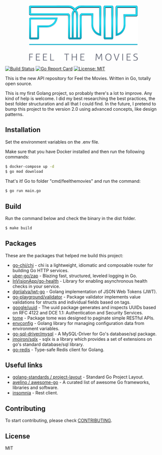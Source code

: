 <p align="center"><img src="./assets/img/logo.png" width="350"></p>

[![Build Status](https://travis-ci.org/cyruzin/feelthemovies.svg?branch=master)](https://travis-ci.org/cyruzin/feelthemovies) [![Go Report Card](https://goreportcard.com/badge/github.com/cyruzin/feelthemovies)](https://goreportcard.com/report/github.com/cyruzin/feelthemovies) [![License: MIT](https://img.shields.io/badge/License-MIT-yellow.svg)](https://opensource.org/licenses/MIT)

This is the new API repository for Feel the Movies. Written in Go, totally open source.

This is my first Golang project, so probably there's a lot to improve. Any kind of help is welcome. I did my best researching the best practices, the best folder structuration and all that I could find. In the future, I pretend to bump this project to the version 2.0 using advanced concepts, like design patterns.

## Installation

Set the environment variables on the .env file.

Make sure that you have Docker installed and then run the following commands:

```sh
$ docker-compose up -d
$ go mod download 
```

That's it! Go to folder "cmd/feelthemovies" and run the command:

```sh
$ go run main.go
```

## Build

Run the command below and check the binary in the dist folder.

```sh
$ make build
```

## Packages

These are the packages that helped me build this project:

* [go-chi/chi](https://github.com/go-chi/chi) - chi is a lightweight, idiomatic and composable router for building Go HTTP services.
* [uber-go/zap](https://github.com/uber-go/zap) - Blazing fast, structured, leveled logging in Go.
* [InVisionApp/go-health](https://github.com/InVisionApp/go-health) - Library for enabling asynchronous health checks in your service.
* [dgrijalva/jwt-go](https://github.com/dgrijalva/jwt-go) - Golang implementation of JSON Web Tokens (JWT).
* [go-playground/validator](https://github.com/go-playground/validator) - 
Package validator implements value validations for structs and individual fields based on tags.
* [google/uuid](https://github.com/google/uuid) - 
The uuid package generates and inspects UUIDs based on RFC 4122 and DCE 1.1: Authentication and Security Services.
* [tome](https://github.com/cyruzin/tome) - Package tome was designed to paginate simple RESTful APIs.
* [envconfig](https://github.com/kelseyhightower/envconfig) - Golang library for managing configuration data from environment variables.
* [go-sql-driver/mysql](https://github.com/go-sql-driver/mysql) - A MySQL-Driver for Go's database/sql package.
* [jmoiron/sqlx](https://github.com/jmoiron/sqlx) - sqlx is a library which provides a set of extensions on go's standard database/sql library.
* [go-redis](https://github.com/go-redis/redis) - Type-safe Redis client for Golang.

## Useful links

* [golang-standards / project-layout](https://github.com/golang-standards/project-layout) - Standard Go Project Layout.
* [avelino / awesome-go](https://github.com/avelino/awesome-go) - 
A curated list of awesome Go frameworks, libraries and software.
* [insomnia](https://insomnia.rest/download/) - Rest client.

## Contributing

To start contributing, please check [CONTRIBUTING](https://github.com/cyruzin/feelthemovies/blob/master/CONTRIBUTING.md).

## License

MIT

